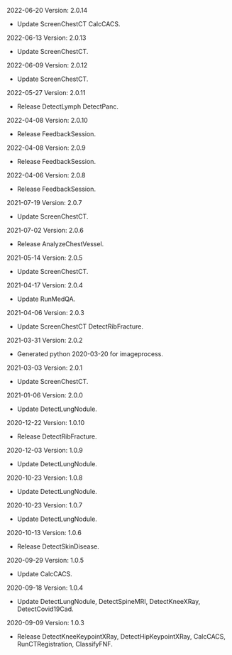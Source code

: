 2022-06-20 Version: 2.0.14
- Update ScreenChestCT CalcCACS.

2022-06-13 Version: 2.0.13
- Update ScreenChestCT.

2022-06-09 Version: 2.0.12
- Update ScreenChestCT.

2022-05-27 Version: 2.0.11
- Release DetectLymph DetectPanc.

2022-04-08 Version: 2.0.10
- Release FeedbackSession.

2022-04-08 Version: 2.0.9
- Release FeedbackSession.

2022-04-06 Version: 2.0.8
- Release FeedbackSession.

2021-07-19 Version: 2.0.7
- Update ScreenChestCT.

2021-07-02 Version: 2.0.6
- Release AnalyzeChestVessel.

2021-05-14 Version: 2.0.5
- Update ScreenChestCT.

2021-04-17 Version: 2.0.4
- Update RunMedQA.

2021-04-06 Version: 2.0.3
- Update ScreenChestCT DetectRibFracture.

2021-03-31 Version: 2.0.2
- Generated python 2020-03-20 for imageprocess.

2021-03-03 Version: 2.0.1
- Update ScreenChestCT.

2021-01-06 Version: 2.0.0
- Update DetectLungNodule.

2020-12-22 Version: 1.0.10
- Release DetectRibFracture.

2020-12-03 Version: 1.0.9
- Update DetectLungNodule.

2020-10-23 Version: 1.0.8
- Update DetectLungNodule.

2020-10-23 Version: 1.0.7
- Update DetectLungNodule.

2020-10-13 Version: 1.0.6
- Release DetectSkinDisease.

2020-09-29 Version: 1.0.5
- Update CalcCACS.

2020-09-18 Version: 1.0.4
- Update DetectLungNodule, DetectSpineMRI, DetectKneeXRay, DetectCovid19Cad.

2020-09-09 Version: 1.0.3
- Release DetectKneeKeypointXRay, DetectHipKeypointXRay, CalcCACS, RunCTRegistration, ClassifyFNF.

